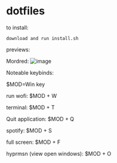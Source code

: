# dotfiles
to install:	

```download and run install.sh```

previews:

Mordred:
	![image](https://github.com/HinaHyugaHime/dotfiles/assets/102651522/235a827f-34d3-46ab-a945-497013f7b0f6)



Noteable keybinds:

$MOD=Win key

run wofi: $MOD + W

terminal: $MOD + T

Quit application: $MOD + Q

spotify: $MOD + S

full screen: $MOD + F

hyprmsn (view open windows): $MOD + O
